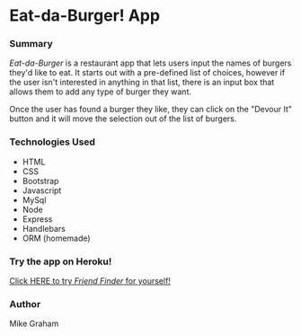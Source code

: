 # Eat-da-Burger! App
### Summary
*Eat-da-Burger* is a restaurant app that lets users input the names of burgers they'd like to eat. It starts out with a pre-defined list of choices, however if the user isn't interested in anything in that list, there is an input box that allows them to add any type of burger they want.

Once the user has found a burger they like, they can click on the "Devour It" button and it will move the selection out of the list of burgers.

### Technologies Used
+ HTML
+ CSS
+ Bootstrap
+ Javascript
+ MySql
+ Node
+ Express
+ Handlebars
+ ORM (homemade)

### Try the app on Heroku!
[Click HERE to try *Friend Finder* for yourself!]()

### Author
Mike Graham
